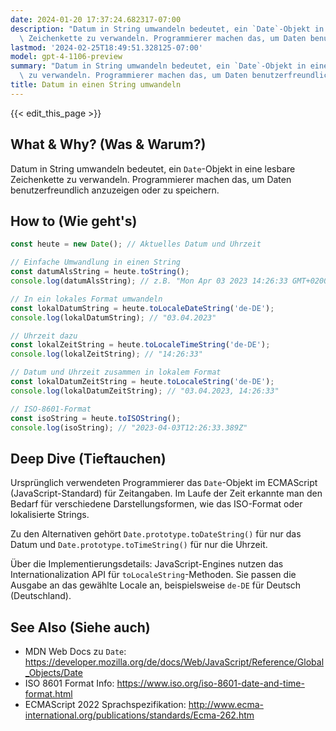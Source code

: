 ```yaml
---
date: 2024-01-20 17:37:24.682317-07:00
description: "Datum in String umwandeln bedeutet, ein `Date`-Objekt in eine lesbare\
  \ Zeichenkette zu verwandeln. Programmierer machen das, um Daten benutzerfreundlich\u2026"
lastmod: '2024-02-25T18:49:51.328125-07:00'
model: gpt-4-1106-preview
summary: "Datum in String umwandeln bedeutet, ein `Date`-Objekt in eine lesbare Zeichenkette\
  \ zu verwandeln. Programmierer machen das, um Daten benutzerfreundlich\u2026"
title: Datum in einen String umwandeln
---
```


{{< edit_this_page >}}

## What & Why? (Was & Warum?)
Datum in String umwandeln bedeutet, ein `Date`-Objekt in eine lesbare Zeichenkette zu verwandeln. Programmierer machen das, um Daten benutzerfreundlich anzuzeigen oder zu speichern.

## How to (Wie geht's)
```javascript
const heute = new Date(); // Aktuelles Datum und Uhrzeit

// Einfache Umwandlung in einen String
const datumAlsString = heute.toString();
console.log(datumAlsString); // z.B. "Mon Apr 03 2023 14:26:33 GMT+0200 (Central European Summer Time)"

// In ein lokales Format umwandeln
const lokalDatumString = heute.toLocaleDateString('de-DE');
console.log(lokalDatumString); // "03.04.2023"

// Uhrzeit dazu
const lokalZeitString = heute.toLocaleTimeString('de-DE');
console.log(lokalZeitString); // "14:26:33"

// Datum und Uhrzeit zusammen in lokalem Format
const lokalDatumZeitString = heute.toLocaleString('de-DE');
console.log(lokalDatumZeitString); // "03.04.2023, 14:26:33"

// ISO-8601-Format
const isoString = heute.toISOString();
console.log(isoString); // "2023-04-03T12:26:33.389Z"
```

## Deep Dive (Tieftauchen)
Ursprünglich verwendeten Programmierer das `Date`-Objekt im ECMAScript (JavaScript-Standard) für Zeitangaben. Im Laufe der Zeit erkannte man den Bedarf für verschiedene Darstellungsformen, wie das ISO-Format oder lokalisierte Strings.

Zu den Alternativen gehört `Date.prototype.toDateString()` für nur das Datum und `Date.prototype.toTimeString()` für nur die Uhrzeit.

Über die Implementierungsdetails: JavaScript-Engines nutzen das Internationalization API für `toLocaleString`-Methoden. Sie passen die Ausgabe an das gewählte Locale an, beispielsweise `de-DE` für Deutsch (Deutschland).

## See Also (Siehe auch)
- MDN Web Docs zu `Date`: https://developer.mozilla.org/de/docs/Web/JavaScript/Reference/Global_Objects/Date
- ISO 8601 Format Info: https://www.iso.org/iso-8601-date-and-time-format.html
- ECMAScript 2022 Sprachspezifikation: http://www.ecma-international.org/publications/standards/Ecma-262.htm

